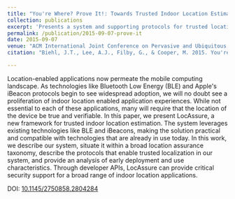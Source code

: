 ```yaml
---
title: "You're Where? Prove It!: Towards Trusted Indoor Location Estimation of Mobile Devices."
collection: publications
excerpt: 'Presents a system and supporting protocols for trusted location estimation using standard BLE beacon technologies and mobile frameworks.'
permalink: /publication/2015-09-07-prove-it
date: 2015-09-07
venue: "ACM International Joint Conference on Pervasive and Ubiquitous Computing (UbiComp)"
citation: "Biehl, J.T., Lee, A.J., Filby, G., & Cooper, M. 2015. You're Where? Prove It!: Towards Trusted Indoor Location Estimation of Mobile Devices. <i>In Proceedings of the 2015 ACM International Joint Conference on Pervasive and Ubiquitous Computing (UbiComp '15)</i>. ACM, New York, NY, USA, 909-919."

---
```

Location-enabled applications now permeate the mobile computing landscape. As technologies like Bluetooth Low Energy (BLE) and Apple's iBeacon protocols begin to see widespread adoption, we will no doubt see a proliferation of indoor location enabled application experiences. While not essential to each of these applications, many will require that the location of the device be true and verifiable. In this paper, we present LocAssure, a new framework for trusted indoor location estimation. The system leverages existing technologies like BLE and iBeacons, making the solution practical and compatible with technologies that are already in use today. In this work, we describe our system, situate it within a broad location assurance taxonomy, describe the protocols that enable trusted localization in our system, and provide an analysis of early deployment and use characteristics. Through developer APIs, LocAssure can provide critical security support for a broad range of indoor location applications.

DOI: [10.1145/2750858.2804284](https://doi.org/10.1145/2750858.2804284)
